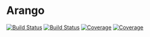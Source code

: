 # Arango

[![Build Status](https://travis-ci.com/TheRoniOne/Arango.jl.svg?branch=master)](https://travis-ci.com/TheRoniOne/Arango.jl)
[![Build Status](https://ci.appveyor.com/api/projects/status/github/TheRoniOne/Arango.jl?svg=true)](https://ci.appveyor.com/project/TheRoniOne/Arango-jl)
[![Coverage](https://codecov.io/gh/TheRoniOne/Arango.jl/branch/master/graph/badge.svg)](https://codecov.io/gh/TheRoniOne/Arango.jl)
[![Coverage](https://coveralls.io/repos/github/TheRoniOne/Arango.jl/badge.svg?branch=master)](https://coveralls.io/github/TheRoniOne/Arango.jl?branch=master)
